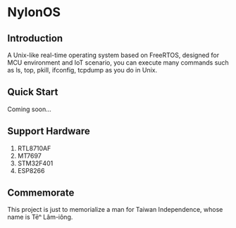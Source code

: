 # NylonOS

## Introduction
A Unix-like real-time operating system based on FreeRTOS, designed for MCU environment and IoT scenario, you can execute many commands such as ls, top, pkill, ifconfig, tcpdump as you do in Unix.

## Quick Start

Coming soon...

## Support Hardware
1. RTL8710AF
2. MT7697
3. STM32F401
4. ESP8266

## Commemorate
This project is just to memorialize a man for Taiwan Independence, whose name is Tēⁿ Lâm-iông.